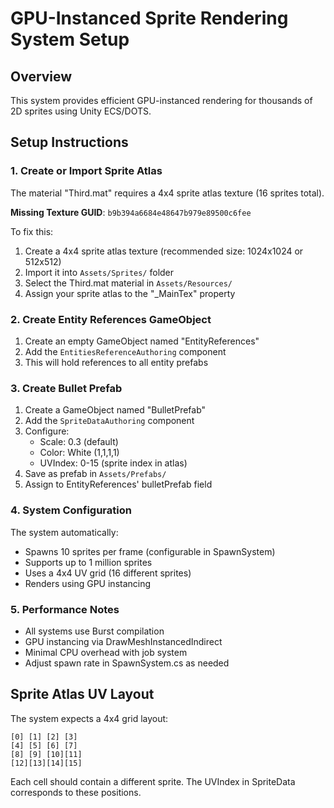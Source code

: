 # GPU-Instanced Sprite Rendering System Setup

## Overview
This system provides efficient GPU-instanced rendering for thousands of 2D sprites using Unity ECS/DOTS.

## Setup Instructions

### 1. Create or Import Sprite Atlas
The material "Third.mat" requires a 4x4 sprite atlas texture (16 sprites total).

**Missing Texture GUID**: `b9b394a6684e48647b979e89500c6fee`

To fix this:
1. Create a 4x4 sprite atlas texture (recommended size: 1024x1024 or 512x512)
2. Import it into `Assets/Sprites/` folder
3. Select the Third.mat material in `Assets/Resources/`
4. Assign your sprite atlas to the "_MainTex" property

### 2. Create Entity References GameObject
1. Create an empty GameObject named "EntityReferences"
2. Add the `EntitiesReferenceAuthoring` component
3. This will hold references to all entity prefabs

### 3. Create Bullet Prefab
1. Create a GameObject named "BulletPrefab"
2. Add the `SpriteDataAuthoring` component
3. Configure:
   - Scale: 0.3 (default)
   - Color: White (1,1,1,1)
   - UVIndex: 0-15 (sprite index in atlas)
4. Save as prefab in `Assets/Prefabs/`
5. Assign to EntityReferences' bulletPrefab field

### 4. System Configuration
The system automatically:
- Spawns 10 sprites per frame (configurable in SpawnSystem)
- Supports up to 1 million sprites
- Uses a 4x4 UV grid (16 different sprites)
- Renders using GPU instancing

### 5. Performance Notes
- All systems use Burst compilation
- GPU instancing via DrawMeshInstancedIndirect
- Minimal CPU overhead with job system
- Adjust spawn rate in SpawnSystem.cs as needed

## Sprite Atlas UV Layout
The system expects a 4x4 grid layout:
```
[0] [1] [2] [3]
[4] [5] [6] [7]
[8] [9] [10][11]
[12][13][14][15]
```

Each cell should contain a different sprite. The UVIndex in SpriteData corresponds to these positions.